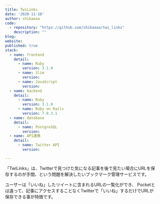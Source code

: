 ```yaml
---
title: TwiLinks 
date: '2020-11-18'
author: shibaaaa
code: 
  - repository: "https://github.com/shibaaaa/twi_links"
    description: ""
blog:
website:
published: true
stack:
  - name: frontend
    detail:
      - name: Ruby
        version: 3.1.0
      - name: Slim
        version: 
      - name: JavaScript
        version:
  - name: backend
    detail:
      - name: Ruby
        version: 3.1.0
      - name: Ruby on Rails
        version: 7.0.3.1
  - name: database
    detail:
      - name: PostgreSQL
        version: 
  - name: API連携
    detail:
      - name: Twitter API
        version:

---
```


「TwiLinks」は、Twitterで見つけた気になる記事を後で見たい場合にURLを保存するのが手間、という問題を解決したいブックマーク管理サービスです。

ユーザーは「いいね」したツイートに含まれるURLの一覧化ができ、 Pocketとは違って、記事にアクセスすることなくTwitterで「いいね」するだけでURLが保存できる事が特徴です。

